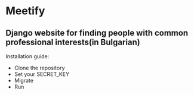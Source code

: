# Meetify
## Django website for finding people with common professional interests(in Bulgarian)

Installation guide:
* Clone the repository
* Set your SECRET_KEY 
* Migrate
* Run

